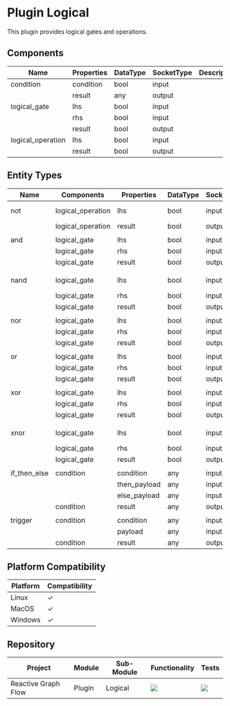 # Plugin Logical

This plugin provides logical gates and operations.

## Components

| Name              | Properties | DataType | SocketType | Description |
|-------------------|------------|----------|------------|-------------|
| condition         | condition  | bool     | input      |             |
|                   | result     | any      | output     |             |
| logical_gate      | lhs        | bool     | input      |             |
|                   | rhs        | bool     | input      |             |
|                   | result     | bool     | output     |             |
| logical_operation | lhs        | bool     | input      |             |
|                   | result     | bool     | output     |             |

## Entity Types

| Name         | Components        | Properties   | DataType | SocketType | Description   |
|--------------|-------------------|--------------|----------|------------|---------------|
| not          | logical_operation | lhs          | bool     | input      | NOT-Operation |
|              | logical_operation | result       | bool     | output     |               |
||
| and          | logical_gate      | lhs          | bool     | input      | AND-Gate      |
|              | logical_gate      | rhs          | bool     | input      |               |
|              | logical_gate      | result       | bool     | output     |               |
||
| nand         | logical_gate      | lhs          | bool     | input      | NAND-Gate     | 
|              | logical_gate      | rhs          | bool     | input      |               |
|              | logical_gate      | result       | bool     | output     |               |
||
| nor          | logical_gate      | lhs          | bool     | input      | NOR-Gate      |
|              | logical_gate      | rhs          | bool     | input      |               |
|              | logical_gate      | result       | bool     | output     |               |
||
| or           | logical_gate      | lhs          | bool     | input      | OR-Gate       |
|              | logical_gate      | rhs          | bool     | input      |               |
|              | logical_gate      | result       | bool     | output     |               |
||
| xor          | logical_gate      | lhs          | bool     | input      | XOR-Gate      |
|              | logical_gate      | rhs          | bool     | input      |               |
|              | logical_gate      | result       | bool     | output     |               |
||
| xnor         | logical_gate      | lhs          | bool     | input      | XNOR-Gate     |
|              | logical_gate      | rhs          | bool     | input      |               |
|              | logical_gate      | result       | bool     | output     |               |
||
| if_then_else | condition         | condition    | any      | input      |               |
|              |                   | then_payload | any      | input      |               |
|              |                   | else_payload | any      | input      |               |
|              | condition         | result       | any      | output     |               |
||
| trigger      | condition         | condition    | any      | input      |               |
|              |                   | payload      | any      | input      |               |
|              | condition         | result       | any      | output     |               |

## Platform Compatibility

| Platform | Compatibility |
|----------|---------------|
| Linux    | ✓             |
| MacOS    | ✓             |
| Windows  | ✓             |

## Repository

| Project             | Module | Sub-Module | Functionality                                                        | Tests                                                                                                                                                      |
|---------------------|--------|------------|----------------------------------------------------------------------|------------------------------------------------------------------------------------------------------------------------------------------------------------|
| Reactive Graph Flow | Plugin | Logical    | <img src="https://img.shields.io/badge/state-completed-brightgreen"> | [<img src="https://img.shields.io/codecov/c/github/aschaeffer/inexor-rgf-plugin-logical">](https://app.codecov.io/gh/aschaeffer/inexor-rgf-plugin-logical) |
